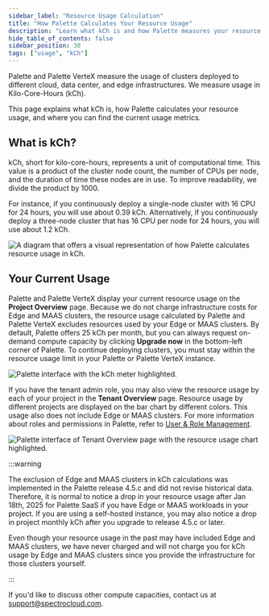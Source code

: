 ```yaml
---
sidebar_label: "Resource Usage Calculation"
title: "How Palette Calculates Your Resource Usage"
description: "Learn what kCh is and how Palette measures your resource usage."
hide_table_of_contents: false
sidebar_position: 30
tags: ["usage", "kCh"]
---
```


Palette and Palette VerteX measure the usage of clusters deployed to different cloud, data center, and edge
infrastructures. We measure usage in Kilo-Core-Hours (kCh).

This page explains what kCh is, how Palette calculates your resource usage, and where you can find the current usage
metrics.

## What is kCh?

kCh, short for kilo-core-hours, represents a unit of computational time. This value is a product of the cluster node
count, the number of CPUs per node, and the duration of time these nodes are in use. To improve readability, we divide
the product by 1000.

For instance, if you continuously deploy a single-node cluster with 16 CPU for 24 hours, you will use about 0.39 kCh.
Alternatively, if you continuously deploy a three-node cluster that has 16 CPU per node for 24 hours, you will use about
1.2 kCh.

![A diagram that offers a visual representation of how Palette calculates resource usage in kCh.](/introduction_resource-usage-estimation_diagram-kCh-calculation.webp)

## Your Current Usage

Palette and Palette VerteX display your current resource usage on the **Project Overview** page. Because we do not
charge infrastructure costs for Edge and MAAS clusters, the resource usage calculated by Palette and Palette VerteX
excludes resources used by your Edge or MAAS clusters. By default, Palette offers 25 kCh per month, but you can always
request on-demand compute capacity by clicking **Upgrade now** in the bottom-left corner of Palette. To continue
deploying clusters, you must stay within the resource usage limit in your Palette or Palette VerteX instance.

![Palette interface with the kCh meter highlighted.](/introduction_resourse-usage-estimation_kCh-in-ui.webp)

If you have the tenant admin role, you may also view the resource usage by each of your project in the **Tenant
Overview** page. Resource usage by different projects are displayed on the bar chart by different colors. This usage
also does not include Edge or MAAS clusters. For more information about roles and permissions in Palette, refer to
[User & Role Management](../user-management/user-management.md).

![Palette interface of Tenant Overview page with the resource usage chart highlighted.](/introduction_resource-usage_tenant-admin.webp)

:::warning

The exclusion of Edge and MAAS clusters in kCh calculations was implemented in the Palette release 4.5.c and did not
revise historical data. Therefore, it is normal to notice a drop in your resource usage after Jan 18th, 2025 for Palette
SaaS if you have Edge or MAAS workloads in your project. If you are using a self-hosted instance, you may also notice a
drop in project monthly kCh after you upgrade to release 4.5.c or later.

Even though your resource usage in the past may have included Edge and MAAS clusters, we have never charged and will not
charge you for kCh usage by Edge and MAAS clusters since you provide the infrastructure for those clusters yourself.

:::

If you'd like to discuss other compute capacities, contact us at
[support@spectrocloud.com](mailto:support@spectrocloud.com).
